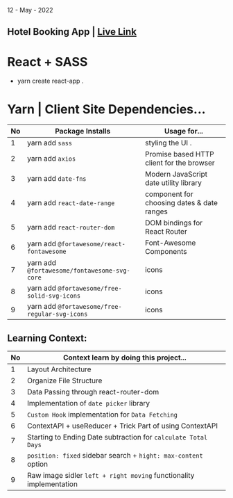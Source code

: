 12 - May - 2022

## Hotel Booking App | [Live Link](www)

# React + SASS 
* yarn create react-app .

# Yarn | Client Site Dependencies...
|No| Package Installs       | Usage for...                                    |
|--|------------------------|-------------------------------------------------|
| 1| yarn add `sass`        | styling the UI .                                |
| 2| yarn add `axios`       | Promise based HTTP client for the browser       |
| 3| yarn add `date-fns`    | Modern JavaScript date utility library          |
| 4| yarn add `react-date-range` | component for choosing dates & date ranges |
| 5| yarn add `react-router-dom` | DOM bindings for React Router              |
| 6| yarn add `@fortawesome/react-fontawesome`      | Font-Awesome Components |
| 7| yarn add `@fortawesome/fontawesome-svg-core`   | icons |
| 8| yarn add `@fortawesome/free-solid-svg-icons`   | icons |
| 9| yarn add `@fortawesome/free-regular-svg-icons` | icons |


## Learning Context:
|No| Context learn by doing this project...                              | 
|--|---------------------------------------------------------------------|
| 1| Layout Architecture                                                 | 
| 2| Organize File Structure                                             | 
| 3| Data Passing through react-router-dom                               | 
| 4| Implementation of `date picker` library                             | 
| 5| `Custom Hook` implementation for `Data Fetching`                    |
| 6| ContextAPI + useReducer + Trick Part of using ContextAPI            | 
| 7| Starting to Ending Date subtraction for `calculate Total Days`      | 
| 8| `position: fixed` sidebar search + `hight: max-content` option      | 
| 9| Raw image sidler `left + right moving` functionality implementation |